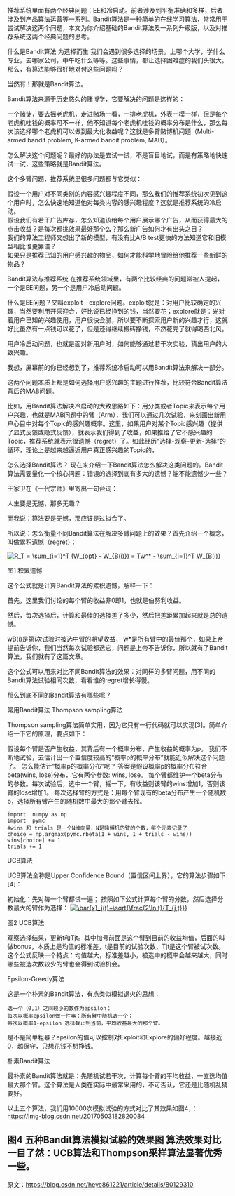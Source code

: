 

推荐系统里面有两个经典问题：EE和冷启动。前者涉及到平衡准确和多样，后者涉及到产品算法运营等一系列。Bandit算法是一种简单的在线学习算法，常常用于尝试解决这两个问题，本文为你介绍基础的Bandit算法及一系列升级版，以及对推荐系统这两个经典问题的思考。

什么是Bandit算法
为选择而生
我们会遇到很多选择的场景。上哪个大学，学什么专业，去哪家公司，中午吃什么等等。这些事情，都让选择困难症的我们头很大。那么，有算法能够很好地对付这些问题吗？

当然有！那就是Bandit算法。

Bandit算法来源于历史悠久的赌博学，它要解决的问题是这样的：

一个赌徒，要去摇老虎机，走进赌场一看，一排老虎机，外表一模一样，但是每个老虎机吐钱的概率可不一样，他不知道每个老虎机吐钱的概率分布是什么，那么每次该选择哪个老虎机可以做到最大化收益呢？这就是多臂赌博机问题（Multi-armed bandit problem, K-armed bandit problem, MAB）。

怎么解决这个问题呢？最好的办法是去试一试，不是盲目地试，而是有策略地快速试一试，这些策略就是Bandit算法。

这个多臂问题，推荐系统里很多问题都与它类似：

假设一个用户对不同类别的内容感兴趣程度不同，那么我们的推荐系统初次见到这个用户时，怎么快速地知道他对每类内容的感兴趣程度？这就是推荐系统的冷启动。  
假设我们有若干广告库存，怎么知道该给每个用户展示哪个广告，从而获得最大的点击收益？是每次都挑效果最好那个么？那么新广告如何才有出头之日？  
我们的算法工程师又想出了新的模型，有没有比A/B test更快的方法知道它和旧模型相比谁更靠谱？  
如果只是推荐已知的用户感兴趣的物品，如何才能科学地冒险给他推荐一些新鲜的物品？  

Bandit算法与推荐系统
在推荐系统领域里，有两个比较经典的问题常被人提起，一个是EE问题，另一个是用户冷启动问题。

什么是EE问题？又叫exploit－explore问题。exploit就是：对用户比较确定的兴趣，当然要利用开采迎合，好比说已经挣到的钱，当然要花；explore就是：光对着用户已知的兴趣使用，用户很快会腻，所以要不断探索用户新的兴趣才行，这就好比虽然有一点钱可以花了，但是还得继续搬砖挣钱，不然花完了就得喝西北风。

用户冷启动问题，也就是面对新用户时，如何能够通过若干次实验，猜出用户的大致兴趣。

我想，屏幕前的你已经想到了，推荐系统冷启动可以用Bandit算法来解决一部分。

这两个问题本质上都是如何选择用户感兴趣的主题进行推荐，比较符合Bandit算法背后的MAB问题。

比如，用Bandit算法解决冷启动的大致思路如下：用分类或者Topic来表示每个用户兴趣，也就是MAB问题中的臂（Arm），我们可以通过几次试验，来刻画出新用户心目中对每个Topic的感兴趣概率。这里，如果用户对某个Topic感兴趣（提供了显式反馈或隐式反馈），就表示我们得到了收益，如果推给了它不感兴趣的Topic，推荐系统就表示很遗憾（regret）了。如此经历“选择-观察-更新-选择”的循环，理论上是越来越逼近用户真正感兴趣的Topic的，

怎么选择Bandit算法？
现在来介绍一下Bandit算法怎么解决这类问题的。Bandit算法需要量化一个核心问题：错误的选择到底有多大的遗憾？能不能遗憾少一些？

王家卫在《一代宗师》里寄出一句台词：

人生要是无憾，那多无趣？

而我说：算法要是无憾，那应该是过拟合了。

所以说：怎么衡量不同Bandit算法在解决多臂问题上的效果？首先介绍一个概念，叫做累积遗憾（regret）：

<a href="https://www.codecogs.com/eqnedit.php?latex=R_T&space;=&space;\sum_{i=1}^T&space;(W_{opt}&space;-&space;W_{B(i)})&space;=&space;Tw^*&space;-&space;\sum_{i=1}^T&space;W_{B(i)}" target="_blank"><img src="https://latex.codecogs.com/gif.latex?R_T&space;=&space;\sum_{i=1}^T&space;(W_{opt}&space;-&space;W_{B(i)})&space;=&space;Tw^*&space;-&space;\sum_{i=1}^T&space;W_{B(i)}" title="R_T = \sum_{i=1}^T (W_{opt} - W_{B(i)}) = Tw^* - \sum_{i=1}^T W_{B(i)}" /></a>

图1 积累遗憾

这个公式就是计算Bandit算法的累积遗憾，解释一下：

首先，这里我们讨论的每个臂的收益非0即1，也就是伯努利收益。

然后，每次选择后，计算和最佳的选择差了多少，然后把差距累加起来就是总的遗憾。

wB(i)是第i次试验时被选中臂的期望收益， w*是所有臂中的最佳那个，如果上帝提前告诉你，我们当然每次试验都选它，问题是上帝不告诉你，所以就有了Bandit算法，我们就有了这篇文章。

这个公式可以用来对比不同Bandit算法的效果：对同样的多臂问题，用不同的Bandit算法试验相同次数，看看谁的regret增长得慢。

那么到底不同的Bandit算法有哪些呢？

常用Bandit算法
Thompson sampling算法

Thompson sampling算法简单实用，因为它只有一行代码就可以实现[3]。简单介绍一下它的原理，要点如下：

假设每个臂是否产生收益，其背后有一个概率分布，产生收益的概率为p。
我们不断地试验，去估计出一个置信度较高的“概率p的概率分布”就能近似解决这个问题了。
怎么能估计“概率p的概率分布”呢？ 答案是假设概率p的概率分布符合beta(wins, lose)分布，它有两个参数: wins, lose。
每个臂都维护一个beta分布的参数。每次试验后，选中一个臂，摇一下，有收益则该臂的wins增加1，否则该臂的lose增加1。
每次选择臂的方式是：用每个臂现有的beta分布产生一个随机数b，选择所有臂产生的随机数中最大的那个臂去摇。

    import  numpy as np
    import  pymc
    #wins 和 trials 是一个N维向量，N是赌博机的臂的个数，每个元素记录了
    choice = np.argmax(pymc.rbeta(1 + wins, 1 + trials - wins)) 
    wins[choice] += 1
    trials += 1

UCB算法

UCB算法全称是Upper Confidence Bound（置信区间上界），它的算法步骤如下[4]：

初始化：先对每一个臂都试一遍；
按照如下公式计算每个臂的分数，然后选择分数最大的臂作为选择：
<a href="https://www.codecogs.com/eqnedit.php?latex=\bar{x}_j(t)&plus;\sqrt{\frac{2\ln&space;t}{T_{j,t}}}" target="_blank"><img src="https://latex.codecogs.com/gif.latex?\bar{x}_j(t)&plus;\sqrt{\frac{2\ln&space;t}{T_{j,t}}}" title="\bar{x}_j(t)+\sqrt{\frac{2\ln t}{T_{j,t}}}" /></a>

图2 UCB算法

观察选择结果，更新t和Tjt。其中加号前面是这个臂到目前的收益均值，后面的叫做bonus，本质上是均值的标准差，t是目前的试验次数，Tjt是这个臂被试次数。
这个公式反映一个特点：均值越大，标准差越小，被选中的概率会越来越大，同时哪些被选次数较少的臂也会得到试验机会。

Epsilon-Greedy算法

这是一个朴素的Bandit算法，有点类似模拟退火的思想：

    选一个（0,1）之间较小的数作为epsilon；  
    每次以概率epsilon做一件事：所有臂中随机选一个；  
    每次以概率1-epsilon 选择截止到当前，平均收益最大的那个臂。  
是不是简单粗暴？epsilon的值可以控制对Exploit和Explore的偏好程度。越接近0，越保守，只想花钱不想挣钱。

朴素Bandit算法

最朴素的Bandit算法就是：先随机试若干次，计算每个臂的平均收益，一直选均值最大那个臂。这个算法是人类在实际中最常采用的，不可否认，它还是比随机乱猜要好。

以上五个算法，我们用10000次模拟试验的方式对比了其效果如图4，：
https://img-blog.csdn.net/20170503182820084

图4 五种Bandit算法模拟试验的效果图
算法效果对比一目了然：UCB算法和Thompson采样算法显著优秀一些。
--------------------- 
原文：https://blog.csdn.net/heyc861221/article/details/80129310 
